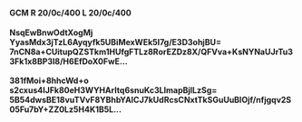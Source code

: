 #### GCM R 20/0c/400 L 20/0c/400
**NsqEwBnwOdtXogMj**<br/>**YyasMdx3jTzL6Ayqyfk5UBiMexWEk5I7g/E3D3ohjBU=**<br/>**7nCN8a+CUitupQZSTkm1HUfgFTLz8RorEZDz8X/QFVva+KsNYNaUJrTu33Fk1x8BP3l8/H6EfDoX0FwE...**<br/><br/>
**381fMoi+8hhcWd+o**<br/>**s2cxus4IJFk80eH3WYHArItq6snuKc3LlmapBjlLzSg=**<br/>**5B54dwsBE18vuTVvF8YBhbYAICJ7kUdRcsCNxtTkSGuUuBlOjf/nfjgqv2S05Fu7bY+ZZ0Lz5H4K1B5L...**